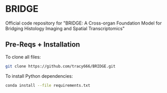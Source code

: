 # BRIDGE
Official code repository for "BRIDGE: A Cross-organ Foundation Model for Bridging Histology Imaging and Spatial Transcriptomics"

## Pre-Reqs + Installation

To clone all files:
```bash
git clone https://github.com/tracy666/BRIDGE.git
```

To install Python dependencies:
```bash
conda install --file requirements.txt
```
